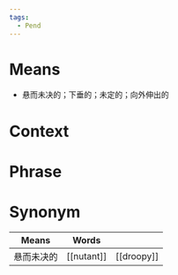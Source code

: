 ```yaml
---
tags:
  - Pend
---
```

# Means
- 悬而未决的；下垂的；未定的；向外伸出的
# Context

# Phrase

# Synonym
| Means | Words      |            |
| ----- | ---------- | ---------- |
| 悬而未决的 | [[nutant]] | [[droopy]] |
